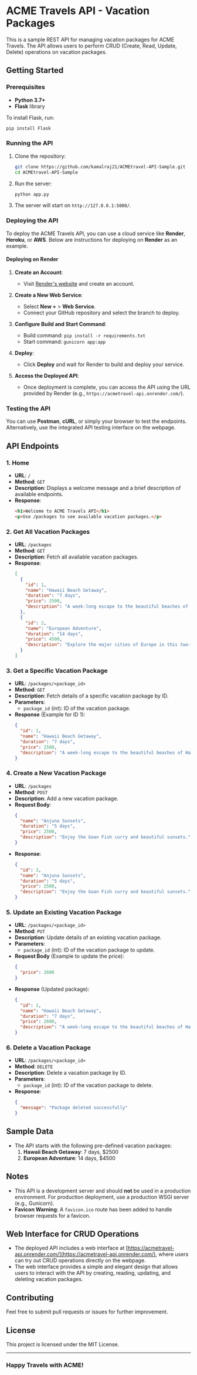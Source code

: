 # ACME Travels API - Vacation Packages

This is a sample REST API for managing vacation packages for ACME Travels. The API allows users to perform CRUD (Create, Read, Update, Delete) operations on vacation packages.

## Getting Started

### Prerequisites
- **Python 3.7+**
- **Flask** library

To install Flask, run:
```sh
pip install Flask
```

### Running the API
1. Clone the repository:
   ```sh
   git clone https://github.com/kamalraj21/ACMEtravel-API-Sample.git
   cd ACMEtravel-API-Sample
   ```

2. Run the server:
   ```sh
   python app.py
   ```

3. The server will start on `http://127.0.0.1:5000/`.

### Deploying the API
To deploy the ACME Travels API, you can use a cloud service like **Render**, **Heroku**, or **AWS**. Below are instructions for deploying on **Render** as an example.

#### Deploying on Render

1. **Create an Account**:
   - Visit [Render's website](https://render.com) and create an account.

2. **Create a New Web Service**:
   - Select **New +** > **Web Service**.
   - Connect your GitHub repository and select the branch to deploy.

3. **Configure Build and Start Command**:
   - Build command: `pip install -r requirements.txt`
   - Start command: `gunicorn app:app`

4. **Deploy**:
   - Click **Deploy** and wait for Render to build and deploy your service.

5. **Access the Deployed API**:
   - Once deployment is complete, you can access the API using the URL provided by Render (e.g., `https://acmetravel-api.onrender.com/`).

### Testing the API
You can use **Postman**, **cURL**, or simply your browser to test the endpoints. Alternatively, use the integrated API testing interface on the webpage.

## API Endpoints

### 1. Home
- **URL**: `/`
- **Method**: `GET`
- **Description**: Displays a welcome message and a brief description of available endpoints.
- **Response**:
  ```html
  <h1>Welcome to ACME Travels API</h1>
  <p>Use /packages to see available vacation packages.</p>
  ```

### 2. Get All Vacation Packages
- **URL**: `/packages`
- **Method**: `GET`
- **Description**: Fetch all available vacation packages.
- **Response**:
  ```json
  [
    {
      "id": 1,
      "name": "Hawaii Beach Getaway",
      "duration": "7 days",
      "price": 2500,
      "description": "A week-long escape to the beautiful beaches of Hawaii."
    },
    {
      "id": 2,
      "name": "European Adventure",
      "duration": "14 days",
      "price": 4500,
      "description": "Explore the major cities of Europe in this two-week tour."
    }
  ]
  ```

### 3. Get a Specific Vacation Package
- **URL**: `/packages/<package_id>`
- **Method**: `GET`
- **Description**: Fetch details of a specific vacation package by ID.
- **Parameters**:
  - `package_id` (int): ID of the vacation package.
- **Response** (Example for ID 1):
  ```json
  {
    "id": 1,
    "name": "Hawaii Beach Getaway",
    "duration": "7 days",
    "price": 2500,
    "description": "A week-long escape to the beautiful beaches of Hawaii."
  }
  ```

### 4. Create a New Vacation Package
- **URL**: `/packages`
- **Method**: `POST`
- **Description**: Add a new vacation package.
- **Request Body**:
  ```json
  {
    "name": "Anjuna Sunsets",
    "duration": "5 days",
    "price": 2500,
    "description": "Enjoy the Goan Fish curry and beautiful sunsets."
  }
  ```
- **Response**:
  ```json
  {
    "id": 3,
    "name": "Anjuna Sunsets",
    "duration": "5 days",
    "price": 2500,
    "description": "Enjoy the Goan Fish curry and beautiful sunsets."
  }
  ```

### 5. Update an Existing Vacation Package
- **URL**: `/packages/<package_id>`
- **Method**: `PUT`
- **Description**: Update details of an existing vacation package.
- **Parameters**:
  - `package_id` (int): ID of the vacation package to update.
- **Request Body** (Example to update the price):
  ```json
  {
    "price": 2600
  }
  ```
- **Response** (Updated package):
  ```json
  {
    "id": 1,
    "name": "Hawaii Beach Getaway",
    "duration": "7 days",
    "price": 2600,
    "description": "A week-long escape to the beautiful beaches of Hawaii."
  }
  ```

### 6. Delete a Vacation Package
- **URL**: `/packages/<package_id>`
- **Method**: `DELETE`
- **Description**: Delete a vacation package by ID.
- **Parameters**:
  - `package_id` (int): ID of the vacation package to delete.
- **Response**:
  ```json
  {
    "message": "Package deleted successfully"
  }
  ```

## Sample Data
- The API starts with the following pre-defined vacation packages:
  1. **Hawaii Beach Getaway**: 7 days, $2500
  2. **European Adventure**: 14 days, $4500

## Notes
- This API is a development server and should **not** be used in a production environment. For production deployment, use a production WSGI server (e.g., Gunicorn).
- **Favicon Warning**: A `favicon.ico` route has been added to handle browser requests for a favicon.

## Web Interface for CRUD Operations
- The deployed API includes a web interface at [https://acmetravel-api.onrender.com/](https://acmetravel-api.onrender.com/), where users can try out CRUD operations directly on the webpage.
- The web interface provides a simple and elegant design that allows users to interact with the API by creating, reading, updating, and deleting vacation packages.

## Contributing
Feel free to submit pull requests or issues for further improvement.

## License
This project is licensed under the MIT License.

---

### Happy Travels with ACME!
